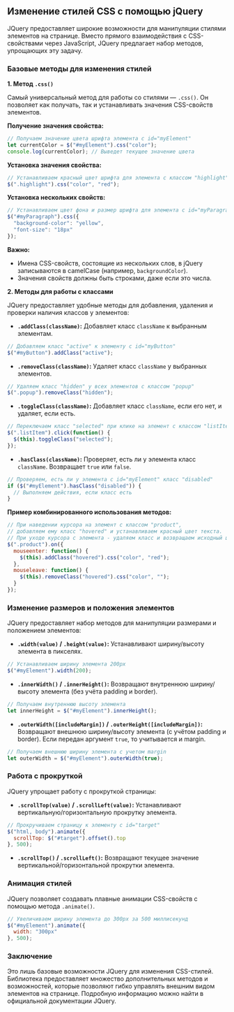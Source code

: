 ## Изменение стилей CSS с помощью jQuery

JQuery предоставляет широкие возможности для манипуляции стилями элементов на странице. Вместо прямого взаимодействия с CSS-свойствами через JavaScript, JQuery предлагает набор методов, упрощающих эту задачу.

### Базовые методы для изменения стилей

**1. Метод `.css()`**

Самый универсальный метод для работы со стилями — `.css()`. Он позволяет как получать, так и устанавливать значения CSS-свойств элементов.

**Получение значения свойства:**

```javascript
// Получаем значение цвета шрифта элемента с id="myElement"
let currentColor = $("#myElement").css("color");
console.log(currentColor); // Выведет текущее значение цвета
```

**Установка значения свойства:**

```javascript
// Устанавливаем красный цвет шрифта для элемента с классом "highlight"
$(".highlight").css("color", "red"); 
```

**Установка нескольких свойств:**

```javascript
// Устанавливаем цвет фона и размер шрифта для элемента с id="myParagraph"
$("#myParagraph").css({
  "background-color": "yellow", 
  "font-size": "18px"
}); 
```

**Важно:** 

* Имена CSS-свойств, состоящие из нескольких слов, в jQuery записываются в camelCase (например, `backgroundColor`). 
* Значения свойств должны быть строками, даже если это числа.

**2. Методы для работы с классами**

JQuery предоставляет удобные методы для добавления, удаления и проверки наличия классов у элементов:

* **`.addClass(className)`:** Добавляет класс `className` к выбранным элементам.

```javascript
// Добавляем класс "active" к элементу с id="myButton"
$("#myButton").addClass("active"); 
```

* **`.removeClass(className)`:** Удаляет класс `className` у выбранных элементов.

```javascript
// Удаляем класс "hidden" у всех элементов с классом "popup"
$(".popup").removeClass("hidden"); 
```

* **`.toggleClass(className)`:** Добавляет класс `className`, если его нет, и удаляет, если есть.

```javascript
// Переключаем класс "selected" при клике на элемент с классом "listItem"
$(".listItem").click(function() {
  $(this).toggleClass("selected");
});
```

* **`.hasClass(className)`:** Проверяет, есть ли у элемента класс `className`. Возвращает `true` или `false`.

```javascript
// Проверяем, есть ли у элемента с id="myElement" класс "disabled"
if ($("#myElement").hasClass("disabled")) {
  // Выполняем действия, если класс есть
}
```

**Пример комбинированного использования методов:**

```javascript
// При наведении курсора на элемент с классом "product", 
// добавляем ему класс "hovered" и устанавливаем красный цвет текста. 
// При уходе курсора с элемента - удаляем класс и возвращаем исходный цвет.
$(".product").on({
  mouseenter: function() {
    $(this).addClass("hovered").css("color", "red");
  },
  mouseleave: function() {
    $(this).removeClass("hovered").css("color", ""); 
  }
});
```

### Изменение размеров и положения элементов

JQuery предоставляет набор методов для манипуляции размерами и положением элементов:

* **`.width(value)` / `.height(value)`:** Устанавливают ширину/высоту элемента в пикселях.

```javascript
// Устанавливаем ширину элемента 200px
$("#myElement").width(200); 
```

* **`.innerWidth()` / `.innerHeight()`:** Возвращают внутреннюю ширину/высоту элемента (без учёта padding и border).

```javascript
// Получаем внутреннюю высоту элемента
let innerHeight = $("#myElement").innerHeight(); 
```

* **`.outerWidth([includeMargin])` / `.outerHeight([includeMargin])`:** Возвращают внешнюю ширину/высоту элемента (с учётом padding и border). Если передан аргумент `true`, то учитывается и margin.

```javascript
// Получаем внешнюю ширину элемента с учетом margin
let outerWidth = $("#myElement").outerWidth(true);
```

### Работа с прокруткой

JQuery упрощает работу с прокруткой страницы:

* **`.scrollTop(value)` / `.scrollLeft(value)`:** Устанавливают вертикальную/горизонтальную прокрутку элемента.

```javascript
// Прокручиваем страницу к элементу с id="target"
$("html, body").animate({
  scrollTop: $("#target").offset().top
}, 500);
```

* **`.scrollTop()` / `.scrollLeft()`:** Возвращают текущее значение вертикальной/горизонтальной прокрутки элемента.

### Анимация стилей

JQuery позволяет создавать плавные анимации CSS-свойств с помощью метода `.animate()`.

```javascript
// Увеличиваем ширину элемента до 300px за 500 миллисекунд
$("#myElement").animate({
  width: "300px" 
}, 500); 
```

### Заключение

Это лишь базовые возможности JQuery для изменения CSS-стилей. Библиотека предоставляет множество дополнительных методов и возможностей, которые позволяют гибко управлять внешним видом элементов на странице. Подробную информацию можно найти в официальной документации JQuery. 
